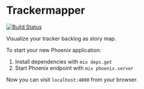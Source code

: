 # Trackermapper

[![Build
Status](https://semaphoreci.com/api/v1/projects/003f8279-da95-44c0-95d3-89e2ea9f2464/472254/badge.svg)](https://semaphoreci.com/brainfarmer/trackermapper)      

Visualize your tracker backlog as story map.

To start your new Phoenix application:

1. Install dependencies with `mix deps.get`
2. Start Phoenix endpoint with `mix phoenix.server`

Now you can visit `localhost:4000` from your browser.
